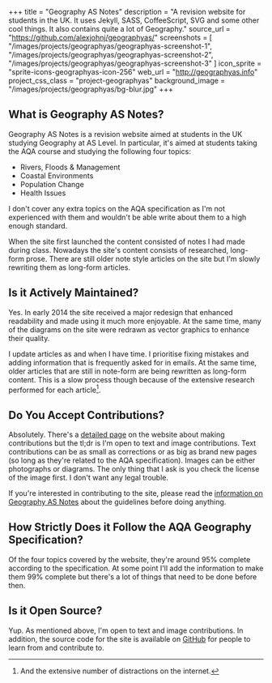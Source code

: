 +++
title = "Geography AS Notes"
description = "A revision website for students in the UK. It uses Jekyll, SASS, CoffeeScript, SVG and some other cool things. It also contains quite a lot of Geography."
source_url = "https://github.com/alexjohnj/geographyas/"
screenshots = [
	"/images/projects/geographyas/geographyas-screenshot-1",
	"/images/projects/geographyas/geographyas-screenshot-2",
	"/images/projects/geographyas/geographyas-screenshot-3"
]
icon_sprite = "sprite-icons-geographyas-icon-256"
web_url = "http://geographyas.info"
project_css_class = "project-geographyas"
background_image = "/images/projects/geographyas/bg-blur.jpg"
+++

## What is Geography AS Notes?

Geography AS Notes is a revision website aimed at students in the UK studying Geography at AS Level. In particular, it's aimed at students taking the AQA course and studying the following four topics:

- Rivers, Floods & Management
- Coastal Environments
- Population Change
- Health Issues

I don't cover any extra topics on the AQA specification as I'm not experienced with them and wouldn't be able write about them to a high enough standard.

When the site first launched the content consisted of notes I had made during class. Nowadays the site's content consists of researched, long-form prose. There are still older note style articles on the site but I'm slowly rewriting them as long-form articles.

## Is it Actively Maintained?

Yes. In early 2014 the site received a major redesign that enhanced readability and made using it much more enjoyable. At the same time, many of the diagrams on the site were redrawn as vector graphics to enhance their quality.

I update articles as and when I have time. I prioritise fixing mistakes and adding information that is frequently asked for in emails. At the same time, older articles that are still in note-form are being rewritten as long-form content. This is a slow process though because of the extensive research performed for each article[^1].

## Do You Accept Contributions?

Absolutely. There's a [detailed page][contributing-page] on the website about making contributions but the tl;dr is I'm open to text and image contributions. Text contributions can be as small as corrections or as big as brand new pages (so long as they're related to the AQA specification). Images can be either photographs or diagrams. The only thing that I ask is you check the license of the image first. I don't want any legal trouble.

If you're interested in contributing to the site, please read the [information on Geography AS Notes][contributing-page] about the guidelines before doing anything.

[contributing-page]: http://geographyas.info/pages/contributing

## How Strictly Does it Follow the AQA Geography Specification?

Of the four topics covered by the website, they're around 95% complete according to the specification. At some point I'll add the information to make them 99% complete but there's a lot of things that need to be done before then.

## Is it Open Source?

Yup. As mentioned above, I'm open to text and image contributions. In addition, the source code for the site is available on [GitHub][geographyas-notes-github] for people to learn from and contribute to.

[geographyas-notes]: http://geographyas.info/
[geographyas-notes-github]: https://github.com/alexjohnj/geographyas

[^1]: And the extensive number of distractions on the internet.
